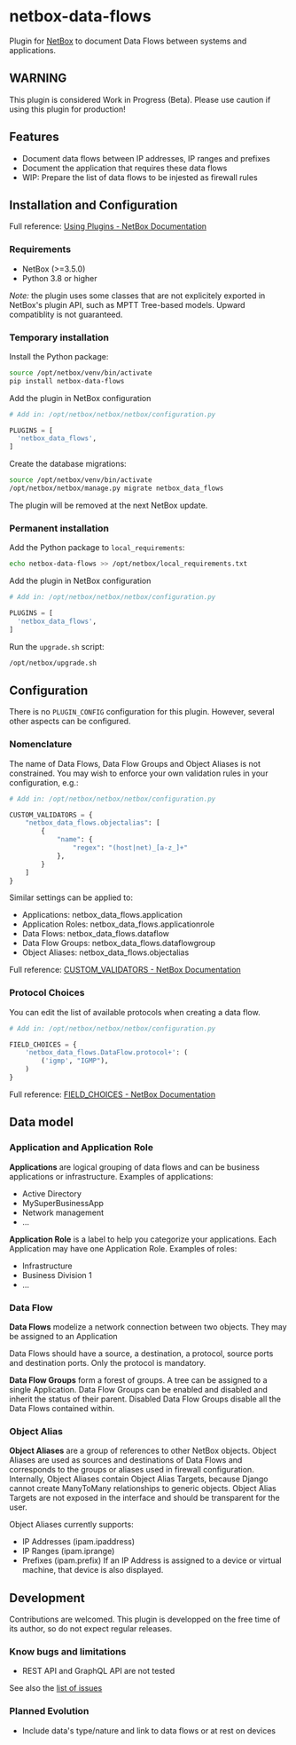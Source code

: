 # netbox-data-flows

Plugin for [NetBox](https://github.com/netbox-community/netbox) to document
Data Flows between systems and applications.

## WARNING

This plugin is considered Work in Progress (Beta).
Please use caution if using this plugin for production!

## Features

* Document data flows between IP addresses, IP ranges and prefixes
* Document the application that requires these data flows
* WIP: Prepare the list of data flows to be injested as firewall rules

## Installation and Configuration

Full reference: [Using Plugins - NetBox Documentation](https://docs.netbox.dev/en/stable/plugins/)

### Requirements

* NetBox (>=3.5.0)
* Python 3.8 or higher

*Note:* the plugin uses some classes that are not explicitely exported in 
NetBox's plugin API, such as MPTT Tree-based models. Upward compatiblity is
not guaranteed.

### Temporary installation

Install the Python package:
```bash
source /opt/netbox/venv/bin/activate
pip install netbox-data-flows
```

Add the plugin in NetBox configuration
```python
# Add in: /opt/netbox/netbox/netbox/configuration.py

PLUGINS = [
  'netbox_data_flows',
]
```

Create the database migrations:
```bash
source /opt/netbox/venv/bin/activate
/opt/netbox/netbox/manage.py migrate netbox_data_flows
```

The plugin will be removed at the next NetBox update.

### Permanent installation

Add the Python package to `local_requirements`:
```bash
echo netbox-data-flows >> /opt/netbox/local_requirements.txt 
```

Add the plugin in NetBox configuration
```python
# Add in: /opt/netbox/netbox/netbox/configuration.py

PLUGINS = [
  'netbox_data_flows',
]
```

Run the `upgrade.sh` script:
```bash
/opt/netbox/upgrade.sh
```

## Configuration

There is no `PLUGIN_CONFIG` configuration for this plugin. However, several
other aspects can be configured.

### Nomenclature

The name of Data Flows, Data Flow Groups and Object Aliases is not
constrained. You may wish to enforce your own validation rules in your
configuration, e.g.:

```python
# Add in: /opt/netbox/netbox/netbox/configuration.py

CUSTOM_VALIDATORS = {
    "netbox_data_flows.objectalias": [
        {
            "name": {
                "regex": "(host|net)_[a-z_]+"
            },
        }
    ]
}
```

Similar settings can be applied to:
* Applications: netbox_data_flows.application
* Application Roles: netbox_data_flows.applicationrole
* Data Flows: netbox_data_flows.dataflow
* Data Flow Groups: netbox_data_flows.dataflowgroup
* Object Aliases: netbox_data_flows.objectalias

Full reference: [CUSTOM_VALIDATORS - NetBox Documentation](https://docs.netbox.dev/en/stable/configuration/data-validation/#custom_validators)

### Protocol Choices

You can edit the list of available protocols when creating a data flow.

```python
# Add in: /opt/netbox/netbox/netbox/configuration.py

FIELD_CHOICES = {
    'netbox_data_flows.DataFlow.protocol+': (
        ('igmp', "IGMP"),
    )
}
```

Full reference: [FIELD_CHOICES - NetBox Documentation](https://docs.netbox.dev/en/stable/configuration/data-validation/#field_choices)

## Data model

### Application and Application Role

**Applications** are logical grouping of data flows and can be business
applications or infrastructure. Examples of applications:
* Active Directory
* MySuperBusinessApp
* Network management
* ...
  
**Application Role** is a label to help you categorize your applications.
Each Application may have one Application Role.
Examples of roles:
* Infrastructure
* Business Division 1
* ...

### Data Flow

**Data Flows** modelize a network connection between two objects. They may be
assigned to an Application

Data Flows should have a source, a destination, a protocol, source ports and
destination ports. Only the protocol is mandatory. 

**Data Flow Groups** form a forest of groups. A tree can be assigned to a
single Application. Data Flow Groups can be enabled and disabled and inherit
the status of their parent. Disabled Data Flow Groups disable all the Data
Flows contained within.

### Object Alias

**Object Aliases** are a group of references to other NetBox objects. Object
Aliases are used as sources and destinations of Data Flows and corresponds to
the groups or aliases used in firewall configuration. Internally, Object
Aliases contain Object Alias Targets, because Django cannot create ManyToMany
relationships to generic objects. Object Alias Targets are not exposed in the
interface and should be transparent for the user.

Object Aliases currently supports:
* IP Addresses (ipam.ipaddress)
* IP Ranges (ipam.iprange)
* Prefixes (ipam.prefix)
If an IP Address is assigned to a device or virtual machine, that device is
also displayed.

## Development

Contributions are welcomed. This plugin is developped on the free time of its
author, so do not expect regular releases.

### Know bugs and limitations
* REST API and GraphQL API are not tested

See also the [list of issues](https://github.com/Alef-Burzmali/netbox-data-flows/issues)

###  Planned Evolution
* Include data's type/nature and link to data flows or at rest on devices

